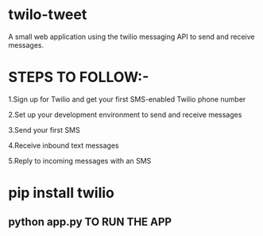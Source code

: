 # twilo-tweet
A small web application using the twilio messaging API to send and receive messages. 


# STEPS TO FOLLOW:-

1.Sign up for Twilio and get your first SMS-enabled Twilio phone number

2.Set up your development environment to send and receive messages

3.Send your first SMS

4.Receive inbound text messages

5.Reply to incoming messages with an SMS

# pip install twilio



## python app.py TO RUN THE APP
